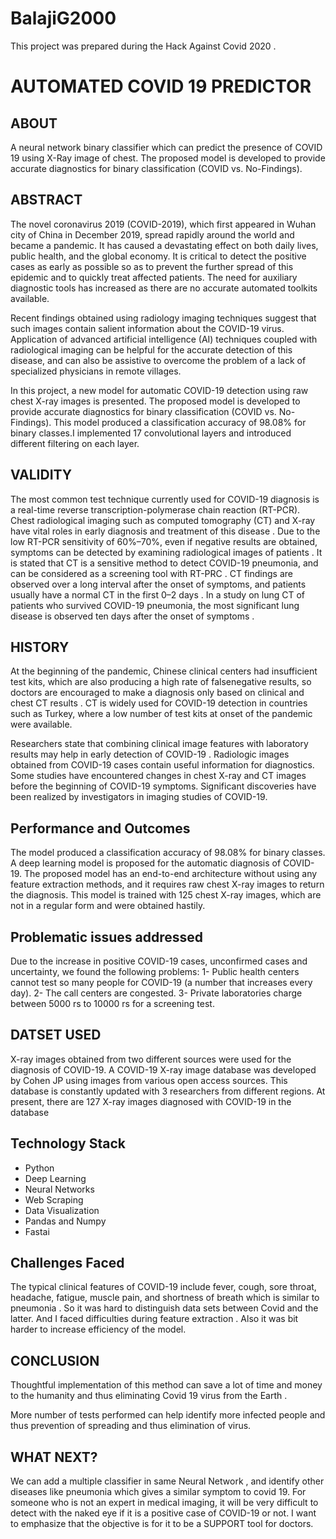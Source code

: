 # BalajiG2000

This project was prepared during the Hack Against Covid 2020 .

# AUTOMATED COVID 19 PREDICTOR

## ABOUT

A neural network binary classifier which can predict the presence of COVID 19 using X-Ray image of chest. The proposed model is developed to provide accurate diagnostics for binary classification (COVID vs. No-Findings).

## ABSTRACT

The novel coronavirus 2019 (COVID-2019), which first appeared in Wuhan city of China in December 2019, spread rapidly around the world and became a pandemic. It has caused a devastating effect on both daily lives, public health, and the global economy. It is critical to detect the positive cases as early as possible so as to prevent the further spread of this epidemic and to quickly treat affected patients. The need for auxiliary diagnostic tools has increased as there are no accurate automated toolkits available.

Recent findings obtained using radiology imaging techniques suggest that such images contain salient information about the COVID-19 virus. Application of advanced artificial intelligence (AI) techniques coupled with radiological imaging can be helpful for the accurate detection of this disease, and can also be assistive to overcome the problem of a lack of specialized physicians in remote villages.

In this project, a new model for automatic COVID-19 detection using raw chest X-ray images is presented. The proposed model is developed to provide accurate diagnostics for binary classification (COVID vs. No-Findings). This model produced a classification accuracy of 98.08% for binary classes.I implemented 17 convolutional layers and introduced different filtering on each layer.

## VALIDITY

The most common test technique currently used for COVID-19 diagnosis is a real-time reverse transcription-polymerase chain reaction (RT-PCR). Chest radiological imaging such as computed tomography (CT) and X-ray have vital roles in early diagnosis and treatment of this disease . Due to the low RT-PCR sensitivity of 60%–70%, even if negative results are obtained, symptoms can be detected by examining radiological images of patients . It is stated that CT is a sensitive method to detect COVID-19 pneumonia, and can be considered as a screening tool with RT-PRC . CT findings are observed over a long interval after the onset of symptoms, and patients usually have a normal CT in the first 0–2 days . In a study on lung CT of patients who  survived COVID-19 pneumonia, the most significant lung disease is observed ten days after the onset of symptoms .

## HISTORY 

At the beginning of the pandemic, Chinese clinical centers had insufficient test kits, which are also producing a high rate of falsenegative results, so doctors are encouraged to make a diagnosis only based on clinical and chest CT results . CT is widely used for COVID-19 detection in countries such as Turkey, where a low number of test kits at onset of the pandemic were available.

Researchers state that combining clinical image features with laboratory results may help in early detection of COVID-19 . Radiologic images obtained from COVID-19 cases contain useful information for diagnostics. Some studies have encountered changes in chest X-ray and CT images before the beginning of COVID-19 symptoms. Significant discoveries have been realized by investigators in imaging studies of COVID-19.

## Performance and Outcomes

The model produced a classification accuracy of 98.08% for binary classes.
A deep learning model is proposed for the automatic diagnosis of COVID-19. 
The proposed model has an end-to-end architecture without using any feature extraction methods, and it requires raw chest X-ray images to return the diagnosis. 
This model is trained with 125 chest X-ray images, which are not in a regular form and were obtained hastily. 

## Problematic issues addressed
Due to the increase in positive COVID-19 cases, unconfirmed cases and uncertainty, we found the following problems:
1- Public health centers cannot test so many people for COVID-19 (a number that increases every day).
2- The call centers are congested.
3- Private laboratories charge between 5000 rs to 10000 rs for a screening test.


## DATSET USED

X-ray images obtained from two different sources were used for the diagnosis of COVID-19. 
A COVID-19 X-ray image database was developed by Cohen JP  using images from various open access sources. This database is constantly updated with 3 researchers from different regions. 
At present, there are 127 X-ray images diagnosed with COVID-19 in the database

## Technology Stack

* Python
* Deep Learning
* Neural Networks
* Web Scraping
* Data Visualization
* Pandas and Numpy
* Fastai

## Challenges Faced

The typical clinical features of COVID-19 include fever, cough, sore throat, headache, fatigue, muscle pain, and shortness of breath which is similar to pneumonia . So it was hard to distinguish data sets between Covid and the latter. And I faced difficulties during feature extraction . Also it was bit harder to increase efficiency of the model.

## CONCLUSION

Thoughtful implementation of this method can save a lot of time and money to the humanity and thus eliminating Covid 19 virus from the Earth .

More number of tests performed can help identify more infected people and thus prevention of spreading and thus elimination of virus.

## WHAT NEXT?

We can add a multiple classifier in same Neural Network , and identify other diseases like pneumonia which gives a similar symptom to covid 19.
For someone who is not an expert in medical imaging, it will be very difficult to detect with the naked eye if it is a positive case of COVID-19 or not. 
I want to emphasize that the objective is for it to be a SUPPORT tool for doctors.
